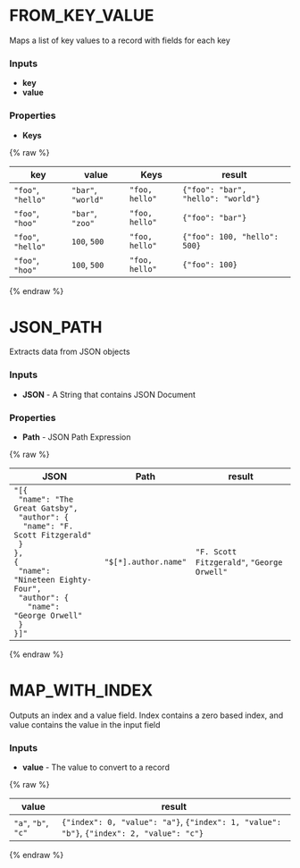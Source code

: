 # FROM_KEY_VALUE

Maps a list of key values to a record with fields for each key

### Inputs

 * __key__
 * __value__

### Properties

 * __Keys__

{% raw %}

|key|value|Keys|result|
|---|-----|----|------|
|`"foo"`, `"hello"`|`"bar"`, `"world"`|`"foo, hello"`|`{"foo": "bar", "hello": "world"}`|
|`"foo"`, `"hoo"`|`"bar"`, `"zoo"`|`"foo, hello"`|`{"foo": "bar"}`|
|`"foo"`, `"hello"`|`100`, `500`|`"foo, hello"`|`{"foo": 100, "hello": 500}`|
|`"foo"`, `"hoo"`|`100`, `500`|`"foo, hello"`|`{"foo": 100}`|

{% endraw %}


# JSON_PATH

Extracts data from JSON objects

### Inputs

 * __JSON__ - A String that contains JSON Document

### Properties

 * __Path__ - JSON Path Expression

{% raw %}

|JSON|Path|result|
|----|----|------|
|`"[{`<br />` "name": "The Great Gatsby",`<br />` "author": {`<br />`  "name": "F. Scott Fitzgerald"`<br />` }`<br />`},`<br />`{`<br />` "name": "Nineteen Eighty-Four",`<br />` "author": {`<br />`   "name": "George Orwell"`<br />` }`<br />`}]"`|`"$[*].author.name"`|`"F. Scott Fitzgerald"`, `"George Orwell"`|

{% endraw %}


# MAP_WITH_INDEX

Outputs an index and a value field. Index contains a zero based index, and value contains the value in the input field

### Inputs

 * __value__ - The value to convert to a record

{% raw %}

|value|result|
|-----|------|
|`"a"`, `"b"`, `"c"`|`{"index": 0, "value": "a"}`, `{"index": 1, "value": "b"}`, `{"index": 2, "value": "c"}`|

{% endraw %}
